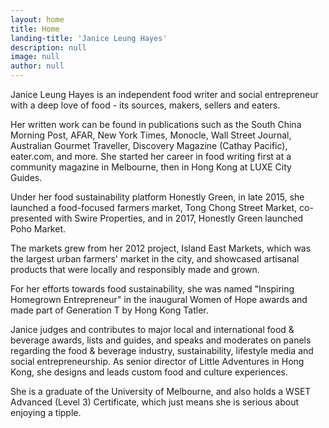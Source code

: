 ```yaml
---
layout: home
title: Home
landing-title: 'Janice Leung Hayes'
description: null
image: null
author: null
---
```


Janice Leung Hayes is an independent food writer and social entrepreneur with a deep love of food - its sources, makers, sellers and eaters.

Her written work can be found in publications such as the South China Morning Post, AFAR, New York Times, Monocle, Wall Street Journal, Australian Gourmet Traveller, Discovery Magazine (Cathay Pacific), eater.com, and more. She started her career in food writing first at a community magazine in Melbourne, then in Hong Kong at LUXE City Guides.

Under her food sustainability platform Honestly Green, in late 2015, she launched a food-focused farmers market, Tong Chong Street Market, co-presented with Swire Properties, and in 2017, Honestly Green launched Poho Market.

The markets grew from her 2012 project, Island East Markets, which was the largest urban farmers'  market in the city, and showcased artisanal products that were locally and responsibly made and grown.

For her efforts towards food sustainability, she was named "Inspiring Homegrown Entrepreneur" in the inaugural Women of Hope awards and made part of Generation T by Hong Kong Tatler.

Janice judges and contributes to major local and international food & beverage awards, lists and guides, and speaks and moderates on panels regarding the food & beverage industry, sustainability, lifestyle media and social entrepreneurship. As senior director of Little Adventures in Hong Kong, she designs and leads custom food and culture experiences.

She is a graduate of the University of Melbourne, and also holds a WSET Advanced (Level 3) Certificate, which just means she is serious about enjoying a tipple.
